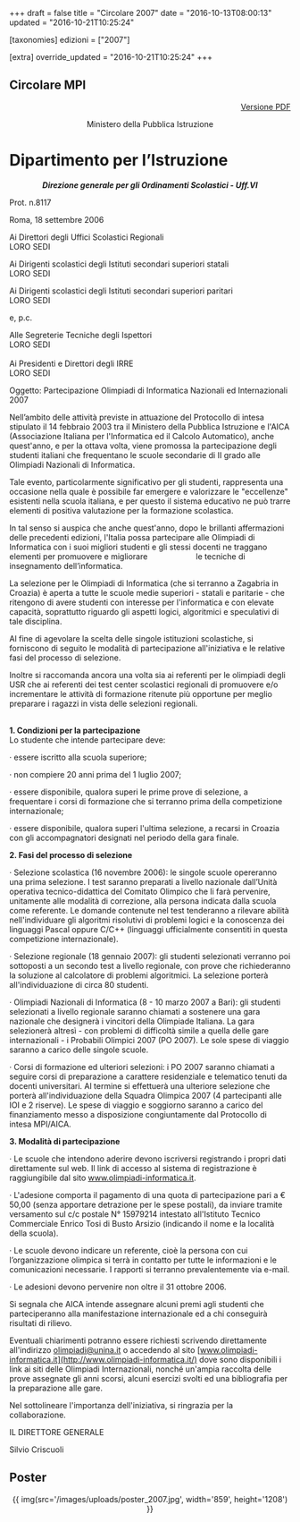+++
draft = false
title = "Circolare 2007"
date = "2016-10-13T08:00:13"
updated = "2016-10-21T10:25:24"

[taxonomies]
edizioni = ["2007"]

[extra]
override_updated = "2016-10-21T10:25:24"
+++
## Circolare MPI

<div style="text-align: center;">

</div>

<div style="text-align: right;">

[Versione PDF](oii/vecchie_edizioni/2007/MPI_Olimpiadi%20di%20informatica%202007.pdf)

</div>

<div style="text-align: center;">

Ministero della Pubblica Istruzione

</div>

# Dipartimento per l’Istruzione

<div style="text-align: center;">

**_Direzione generale per gli Ordinamenti Scolastici - Uff.VI_**

</div>

Prot. n.8117

Roma, 18 settembre 2006

Ai Direttori degli Uffici Scolastici Regionali<br/> LORO SEDI

Ai Dirigenti scolastici degli Istituti secondari superiori statali<br/> LORO SEDI

Ai Dirigenti scolastici degli Istituti secondari superiori paritari<br/> LORO SEDI

e, p.c.

Alle Segreterie Tecniche degli Ispettori <br/> LORO SEDI<br/><br/>Ai Presidenti e Direttori degli IRRE<br/> LORO SEDI

Oggetto: Partecipazione Olimpiadi di Informatica Nazionali ed Internazionali 2007<br/>

Nell’ambito delle attività previste in attuazione del Protocollo di intesa stipulato il 14 febbraio 2003 tra il Ministero della Pubblica Istruzione e l'AICA (Associazione Italiana per l'Informatica ed il Calcolo Automatico), anche quest'anno, e per la ottava volta, viene promossa la partecipazione degli studenti italiani che frequentano le scuole secondarie di II grado alle Olimpiadi Nazionali di Informatica.

Tale evento, particolarmente significativo per gli studenti, rappresenta una occasione nella quale è possibile far emergere e valorizzare le "eccellenze" esistenti nella scuola italiana, e per questo il sistema educativo ne può trarre elementi di positiva valutazione per la formazione scolastica.

In tal senso si auspica che anche quest'anno, dopo le brillanti affermazioni delle precedenti edizioni, l'Italia possa partecipare alle Olimpiadi di Informatica con i suoi migliori studenti e gli stessi docenti ne traggano elementi per promuovere e migliorare                      le tecniche di insegnamento dell’informatica.

La selezione per le Olimpiadi di Informatica (che si terranno a Zagabria in Croazia) è aperta a tutte le scuole medie superiori - statali e paritarie - che ritengono di avere studenti con interesse per l'informatica e con elevate capacità, soprattutto riguardo gli aspetti logici, algoritmici e speculativi di tale disciplina.

Al fine di agevolare la scelta delle singole istituzioni scolastiche, si forniscono di seguito le modalità di partecipazione all'iniziativa e le relative fasi del processo di selezione.

Inoltre si raccomanda ancora una volta sia ai referenti per le olimpiadi degli USR che ai referenti dei test center scolastici regionali di promuovere e/o incrementare le attività di formazione ritenute più opportune per meglio preparare i ragazzi in vista delle selezioni regionali.

<br/>**1. Condizioni per la partecipazione**<br/> Lo studente che intende partecipare deve:

· essere iscritto alla scuola superiore;

· non compiere 20 anni prima del 1 luglio 2007;

· essere disponibile, qualora superi le prime prove di selezione, a frequentare i corsi di formazione che si terranno prima della competizione internazionale;

· essere disponibile, qualora superi l'ultima selezione, a recarsi in Croazia con gli accompagnatori designati nel periodo della gara finale.

**2. Fasi del processo di selezione**

· Selezione scolastica (16 novembre 2006): le singole scuole opereranno una prima selezione. I test saranno preparati a livello nazionale dall’Unità operativa tecnico-didattica del Comitato Olimpico che li farà pervenire, unitamente alle modalità di correzione, alla persona indicata dalla scuola come referente. Le domande contenute nel test tenderanno a rilevare abilità nell'individuare gli algoritmi risolutivi di problemi logici e la conoscenza dei linguaggi Pascal oppure C/C++ (linguaggi ufficialmente consentiti in questa competizione internazionale).

· Selezione regionale (18 gennaio 2007): gli studenti selezionati verranno poi sottoposti a un secondo test a livello regionale, con prove che richiederanno la soluzione al calcolatore di problemi algoritmici. La selezione porterà all'individuazione di circa 80 studenti.

· Olimpiadi Nazionali di Informatica (8 - 10 marzo 2007 a Bari): gli studenti selezionati a livello regionale saranno chiamati a sostenere una gara nazionale che designerà i vincitori della Olimpiade Italiana. La gara selezionerà altresì - con problemi di difficoltà simile a quella delle gare internazionali - i Probabili Olimpici 2007 (PO 2007). Le sole spese di viaggio saranno a carico delle singole scuole.

· Corsi di formazione ed ulteriori selezioni: i PO 2007 saranno chiamati a seguire corsi di preparazione a carattere residenziale e telematico tenuti da docenti universitari. Al termine si effettuerà una ulteriore selezione che porterà all'individuazione della Squadra Olimpica 2007 (4 partecipanti alle IOI e 2 riserve). Le spese di viaggio e soggiorno saranno a carico del finanziamento messo a disposizione congiuntamente dal Protocollo di intesa MPI/AICA.

**3. Modalità di partecipazione**

· Le scuole che intendono aderire devono iscriversi registrando i propri dati direttamente sul web. Il link di accesso al sistema di registrazione è raggiungibile dal sito www.olimpiadi-informatica.it.

· L'adesione comporta il pagamento di una quota di partecipazione pari a € 50,00 (senza apportare detrazione per le spese postali), da inviare tramite versamento sul c/c postale N° 15979214 intestato all'Istituto Tecnico Commerciale Enrico Tosi di Busto Arsizio (indicando il nome e la località della scuola).

· Le scuole devono indicare un referente, cioè la persona con cui l’organizzazione olimpica si terrà in contatto per tutte le informazioni e le comunicazioni necessarie. I rapporti si terranno prevalentemente via e-mail.

· Le adesioni devono pervenire non oltre il 31 ottobre 2006.

Si segnala che AICA intende assegnare alcuni premi agli studenti che parteciperanno alla manifestazione internazionale ed a chi conseguirà risultati di rilievo.

Eventuali chiarimenti potranno essere richiesti scrivendo direttamente all'indirizzo [olimpiadi@unina.it](mailto:olimpiadi@unina.it) o accedendo al sito [www.olimpiadi-informatica.it](http://www.olimpiadi-informatica.it/) dove sono disponibili i link ai siti delle Olimpiadi Internazionali, nonché un'ampia raccolta delle prove assegnate gli anni scorsi, alcuni esercizi svolti ed una bibliografia per la preparazione alle gare.

Nel sottolineare l'importanza dell'iniziativa, si ringrazia per la collaborazione. <br/>

IL DIRETTORE GENERALE

Silvio Criscuoli

## Poster

<div style="text-align: center;">

{{ img(src='/images/uploads/poster_2007.jpg', width='859', height='1208') }}

</div>
